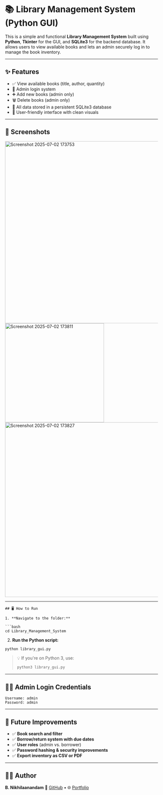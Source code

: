 # 📚 Library Management System (Python GUI)

This is a simple and functional **Library Management System** built using **Python**, **Tkinter** for the GUI, and **SQLite3** for the backend database. It allows users to view available books and lets an admin securely log in to manage the book inventory.

---

## ✨ Features

- ✅ View available books (title, author, quantity)
- 🔐 Admin login system
- ➕ Add new books (admin only)
- 🗑️ Delete books (admin only)
- 💾 All data stored in a persistent SQLite3 database
- 🎨 User-friendly interface with clean visuals

---

## 📸 Screenshots
<img width="599" alt="Screenshot 2025-07-02 173753" src="https://github.com/user-attachments/assets/f6b1167c-d9d6-4a71-b971-f97327b3cdea" />
<img width="326" alt="Screenshot 2025-07-02 173811" src="https://github.com/user-attachments/assets/e29ef400-2c61-42ab-8d69-bc5fbebc7b12" />
<img width="575" alt="Screenshot 2025-07-02 173827" src="https://github.com/user-attachments/assets/b7ba520f-a940-44f3-b748-38f5c7acefb8" />

---


````
## 🖥️ How to Run

1. **Navigate to the folder:**

```bash
cd Library_Management_System
````

2. **Run the Python script:**

```bash
python library_gui.py
```

> 💡 If you're on Python 3, use:
>
> ```bash
> python3 library_gui.py
> ```

---

## **🧑‍💼 Admin Login Credentials**

```text
Username: admin  
Password: admin
```

---

## **🔧 Future Improvements**

* ✅ **Book search and filter**
* ✅ **Borrow/return system with due dates**
* ✅ **User roles** (admin vs. borrower)
* ✅ **Password hashing & security improvements**
* ✅ **Export inventory as CSV or PDF**

---

## **👨‍💻 Author**

**B. Nikhilaanandam**
🔗 [GitHub](https://github.com/bnikhil3) • 🌐 [Portfolio](https://www.youware.com/project/5k6lqyfim2)

```

